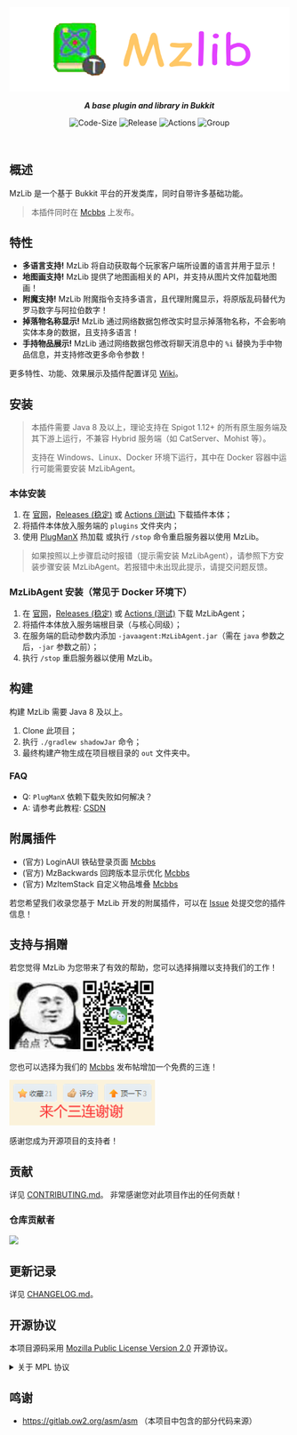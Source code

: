 <div align=center> 

<img src="https://raw.githubusercontent.com/BugCleanser/MzLib/main/.github/assets/banner.png"/>

***A base plugin and library in Bukkit***

![Code-Size](https://img.shields.io/github/languages/code-size/BugCleanser/MzLib?style=flat-square)
![Release](https://img.shields.io/github/v/release/BugCleanser/MzLib?style=flat-square)
![Actions](https://img.shields.io/github/actions/workflow/status/BugCleanser/MzLib/build.yml?style=flat-square)
![Group](https://img.shields.io/badge/group-750455476-yellow?style=flat-square)

</div>

<br>

## 概述
MzLib 是一个基于 Bukkit 平台的开发类库，同时自带许多基础功能。
> 本插件同时在 [Mcbbs](https://www.mcbbs.net/thread-1250793-1-1.html) 上发布。

## 特性
- **多语言支持!** MzLib 将自动获取每个玩家客户端所设置的语言并用于显示！
- **地图画支持!** MzLib 提供了地图画相关的 API，并支持从图片文件加载地图画！
- **附魔支持!** MzLib 附魔指令支持多语言，且代理附魔显示，将原版乱码替代为罗马数字与阿拉伯数字！
- **掉落物名称显示!** MzLib 通过网络数据包修改实时显示掉落物名称，不会影响实体本身的数据，且支持多语言！
- **手持物品展示!** MzLib 通过网络数据包修改将聊天消息中的 `%i` 替换为手中物品信息，并支持修改更多命令参数！

更多特性、功能、效果展示及插件配置详见 [Wiki](https://github.com/BugCleanser/MzLib/wiki)。

## 安装
> 本插件需要 Java 8 及以上，理论支持在 Spigot 1.12+ 的所有原生服务端及其下游上运行，不兼容 Hybrid 服务端（如 CatServer、Mohist 等）。
> 
> 支持在 Windows、Linux、Docker 环境下运行，其中在 Docker 容器中运行可能需要安装 MzLibAgent。

### 本体安装
1. 在 [官网](https://mz.bugcleaner.cn:6/res/BukkitPlugins)，[Releases (稳定)](https://github.com/BugCleanser/MzLib/releases) 或 [Actions (测试)](https://github.com/BugCleanser/MzLib/actions) 下载插件本体；
2. 将插件本体放入服务端的 `plugins` 文件夹内；
3. 使用 [PlugManX](https://www.spigotmc.org/resources/plugmanx.88135/) 热加载 或执行 `/stop` 命令重启服务器以使用 MzLib。

> 如果按照以上步骤启动时报错（提示需安装 MzLibAgent），请参照下方安装步骤安装 MzLibAgent。若报错中未出现此提示，请提交问题反馈。

### MzLibAgent 安装（常见于 Docker 环境下）
1. 在 [官网](https://mz.bugcleaner.cn:6/res/BukkitPlugins)，[Releases (稳定)](https://github.com/BugCleanser/MzLib/releases) 或 [Actions (测试)](https://github.com/BugCleanser/MzLib/actions) 下载 MzLibAgent；
2. 将插件本体放入服务端根目录（与核心同级）；
3. 在服务端的启动参数内添加 `-javaagent:MzLibAgent.jar`（需在 `java` 参数之后，`-jar` 参数之前）；
4. 执行 `/stop` 重启服务器以使用 MzLib。

## 构建
构建 MzLib 需要 Java 8 及以上。

1. Clone 此项目；
2. 执行 `./gradlew shadowJar` 命令；
3. 最终构建产物生成在项目根目录的 `out` 文件夹中。

### FAQ
- Q: `PlugManX` 依赖下载失败如何解决？
- A: 请参考此教程: [CSDN](https://blog.csdn.net/cxxxxxxxxxxxxx/article/details/106152542)

## 附属插件
- (官方) LoginAUI 铁砧登录页面 [Mcbbs](https://www.mcbbs.net/thread-1324546-1-1.html)
- (官方) MzBackwards 回跨版本显示优化 [Mcbbs](https://www.mcbbs.net/thread-1369629-1-1.html)
- (官方) MzItemStack 自定义物品堆叠 [Mcbbs](https://www.mcbbs.net/thread-1370314-1-1.html)

若您希望我们收录您基于 MzLib 开发的附属插件，可以在 [Issue](https://github.com/BugCleanser/MzLib/issues) 处提交您的插件信息！

## 支持与捐赠
若您觉得 MzLib 为您带来了有效的帮助，您可以选择捐赠以支持我们的工作！

![Plzzz](.github/assets/Plzzz.png)
![Pay](.github/assets/MzLibWePay.png)

您也可以选择为我们的 [Mcbbs](https://www.mcbbs.net/thread-1250793-1-1.html) 发布帖增加一个免费的三连！

![3L](.github/assets/3L.png)

感谢您成为开源项目的支持者！

## 贡献
详见 [CONTRIBUTING.md](CONTRIBUTING.md)。
非常感谢您对此项目作出的任何贡献！

### 仓库贡献者
<a href="https://github.com/BugCleanser/MzLib/graphs/contributors">
  <img src="https://contrib.rocks/image?repo=BugCleanser/MzLib" />
</a>

## 更新记录
详见 [CHANGELOG.md](CHANGELOG.md)。

## 开源协议
本项目源码采用 [Mozilla Public License Version 2.0](https://www.mozilla.org/en-US/MPL/) 开源协议。

<details>
  <summary>关于 MPL 协议</summary>

> Mozilla 公共许可证第二版（简称 MPL2.0）是一个弱 copyleft 许可证，但是其条款的特殊性质又使其更像一个宽松许可证（甚至，有人专门创造了词语 copycenter 来描述这一类许可证），该许可证虽然要求软件源代码需要使用相同许可证进行分发，但是对于可执行软件和包含本软件的大型作品的协议做出了宽松的要求。
>
> MPL2.0 被设计为兼容 GPL 的：其定义了“次要许可证”的概念：这些许可证包含 GPLv2，LGPLv2.1，AGPLv3 及其所有后续版本。对于在合并作品中使用与这些许可证不兼容的许可证时，MPL2.0 额外允许您根据这些次要许可证分发此类作品，且无须公开源代码。

<details>
  <summary>详细信息</summary>

> MPL2.0 许可证许可任何人使用，修改和分发程序及其源代码，额外的：
> 
> - 任何贡献者均不会因您选择根据 MPL2.0 的后续版本或根据次要许可证的条款（如果允许）分发本软件而授予额外的授权；
> - 所有以源代码形式分发的软件均应遵守 MPL2.0 许可证的条款。您必须告知接收者，软件的源代码形式受 MPL2.0 许可证条款的约束，以及他们如何获取 MPL2.0 许可证的副本。您不得尝试在源代码中更改或限制收件人的权利；
> - 以可执行文件形式分发的软件仍应同上述条款提供其源代码形式，且您即可以根据 MPL2.0 许可证，也可以根据其他不同的许可证对该软件的可执行文件形式进行再许可，前提是可执行软件的许可证不试图限制或更改接收者在 MPL2.0 许可证下在软件源代码部分中的权利；
> - 如果您打算分发一个合并作品，且该合并作品是该软件和受一个或多个次要许可证管辖的作品的组合，并且该软件与次要许可证不见容，则 MPL2.0 允许您根据此类次要许可证的条款额外分发本软件以便大型作品的开发者可以，根据他们的选择，使用 MPL2.0 或此类次要许可证的条款进一步分发该软件。

</details>
  
> *以上文字来自 [深入理解开源许可证（Open Source Licenses In Depth）](https://github.com/shaokeyibb/open-source-licenses-in-depth) 。*

</details>

## 鸣谢
- https://gitlab.ow2.org/asm/asm （本项目中包含的部分代码来源）
